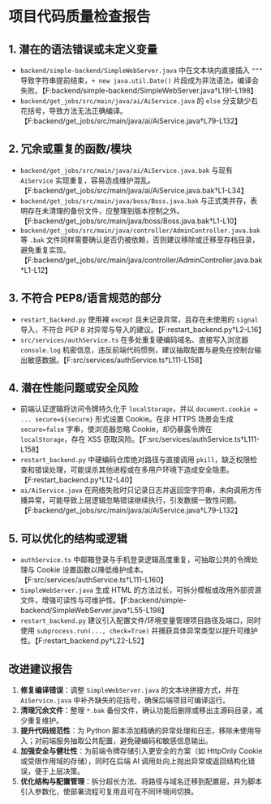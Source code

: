# 项目代码质量检查报告

## 1. 潜在的语法错误或未定义变量
- `backend/simple-backend/SimpleWebServer.java` 中在文本块内直接插入 `"""` 导致字符串提前结束，`+ new java.util.Date()` 片段成为非法语法，编译会失败。【F:backend/simple-backend/SimpleWebServer.java†L191-L198】
- `backend/get_jobs/src/main/java/ai/AiService.java` 的 `else` 分支缺少右花括号，导致方法无法正确编译。【F:backend/get_jobs/src/main/java/ai/AiService.java†L79-L132】

## 2. 冗余或重复的函数/模块
- `backend/get_jobs/src/main/java/ai/AiService.java.bak` 与现有 `AiService` 实现重复，容易造成维护混乱。【F:backend/get_jobs/src/main/java/ai/AiService.java.bak†L1-L34】
- `backend/get_jobs/src/main/java/boss/Boss.java.bak` 与正式类并存，表明存在未清理的备份文件，应整理到版本控制之外。【F:backend/get_jobs/src/main/java/boss/Boss.java.bak†L1-L10】
- `backend/get_jobs/src/main/java/controller/AdminController.java.bak` 等 `.bak` 文件同样需要确认是否仍被依赖，否则建议移除或迁移至存档目录，避免重复实现。【F:backend/get_jobs/src/main/java/controller/AdminController.java.bak†L1-L12】

## 3. 不符合 PEP8/语言规范的部分
- `restart_backend.py` 使用裸 `except` 且未记录异常，且存在未使用的 `signal` 导入，不符合 PEP 8 对异常与导入的建议。【F:restart_backend.py†L2-L16】
- `src/services/authService.ts` 在多处重复硬编码域名、直接写入浏览器 `console.log` 机密信息，违反前端代码惯例，建议抽取配置与避免在控制台输出敏感数据。【F:src/services/authService.ts†L111-L158】

## 4. 潜在性能问题或安全风险
- 前端认证逻辑将访问令牌持久化于 `localStorage`，并以 `document.cookie = ... secure=${secure}` 形式设置 Cookie。在非 HTTPS 场景会生成 `secure=false` 字串，使浏览器忽略 Cookie，却仍暴露令牌在 `localStorage`，存在 XSS 窃取风险。【F:src/services/authService.ts†L111-L158】
- `restart_backend.py` 中硬编码仓库绝对路径与直接调用 `pkill`，缺乏权限检查和错误处理，可能误杀其他进程或在多用户环境下造成安全隐患。【F:restart_backend.py†L12-L40】
- `ai/AiService.java` 在网络失败时只记录日志并返回空字符串，未向调用方传播异常，可能导致上层逻辑忽略错误继续执行，引发数据一致性问题。【F:backend/get_jobs/src/main/java/ai/AiService.java†L79-L132】

## 5. 可以优化的结构或逻辑
- `authService.ts` 中邮箱登录与手机登录逻辑高度重复，可抽取公共的令牌处理与 Cookie 设置函数以降低维护成本。【F:src/services/authService.ts†L111-L160】
- `SimpleWebServer.java` 生成 HTML 的方法过长，可拆分模板或改用外部资源文件，增强可读性与可维护性。【F:backend/simple-backend/SimpleWebServer.java†L55-L198】
- `restart_backend.py` 建议引入配置文件/环境变量管理项目路径及端口，同时使用 `subprocess.run(..., check=True)` 并捕获具体异常类型以提升可维护性。【F:restart_backend.py†L22-L52】

## 改进建议报告
1. **修复编译错误**：调整 `SimpleWebServer.java` 的文本块拼接方式，并在 `AiService.java` 中补齐缺失的花括号，确保后端项目可编译运行。
2. **清理冗余文件**：整理 `*.bak` 备份文件，确认功能后删除或移出主源码目录，减少重复维护。
3. **提升代码规范性**：为 Python 脚本添加精确的异常处理和日志，移除未使用导入；对前端服务抽取公共配置，避免硬编码和敏感信息输出。
4. **加强安全与健壮性**：为前端令牌存储引入更安全的方案（如 HttpOnly Cookie 或受限作用域的存储），同时在后端 AI 调用处向上抛出异常或返回结构化错误，便于上层决策。
5. **优化结构与配置管理**：拆分超长方法、将路径与域名迁移到配置层，并为脚本引入参数化，使部署流程可复用且可在不同环境间切换。 
